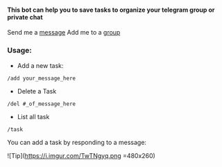 #### This bot can help you to save tasks to organize your telegram group or private chat

Send me a [message](https://t.me/Todo_taskBot)
Add me to a [group](https://telegram.me/Todo_taskBot?startgroup=true)

### Usage:

 - Add a new task:

 `/add your_message_here`
 
 - Delete a Task

 `/del #_of_message_here`
 
 - List all task
 
 `/task`


You can add a task by responding to a message:

![Tip](https://i.imgur.com/TwTNgyq.png =480x260)

